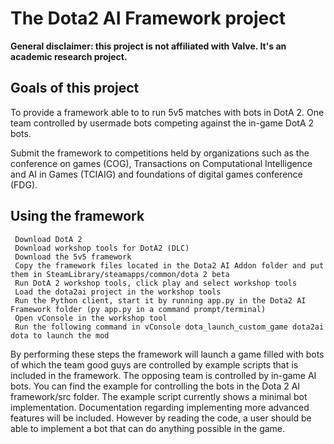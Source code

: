 # The Dota2 AI Framework project
**General disclaimer: this project is not affiliated with Valve. It's an academic research project.** 

## Goals of this project
To provide a framework able to to run 5v5 matches with bots in DotA 2. One team controlled by usermade bots competing against the in-game DotA 2 bots.

Submit the framework to competitions held by organizations such as the conference on games (COG), Transactions on Computational Intelligence and AI in Games (TCIAIG) and foundations of digital games conference (FDG).

## Using the framework
     Download DotA 2
     Download workshop tools for DotA2 (DLC)
     Download the 5v5 framework
     Copy the framework files located in the Dota2 AI Addon folder and put them in SteamLibrary/steamapps/common/dota 2 beta
     Run DotA 2 workshop tools, click play and select workshop tools
     Load the dota2ai project in the workshop tools
     Run the Python client, start it by running app.py in the Dota2 AI Framework folder (py app.py in a command prompt/terminal)
     Open vConsole in the workshop tool
     Run the following command in vConsole dota_launch_custom_game dota2ai dota to launch the mod

By performing these steps the framework will launch a game filled with bots of which the team good guys are controlled by example scripts that is included in the framework. The opposing team is controlled by in-game AI bots. You can find the example for controlling the bots in the Dota 2 AI framework/src folder. The example script currently shows a minimal bot implementation. Documentation regarding implementing more advanced features will be included. However by reading the code, a user should be able to implement a bot that can do anything possible in the game.
